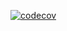 [![codecov](https://codecov.io/gh/danilBogo/homeworkDotNet/branch/2k-268/graph/badge.svg?token=LPEJC822QO)](https://codecov.io/gh/danilBogo/homeworkDotNet)
